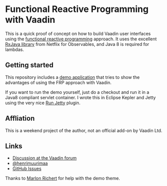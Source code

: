 # Functional Reactive Programming with Vaadin

This is a quick proof of concept on how to build Vaadin user interfaces using the [functional reactive programming](http://stackoverflow.com/a/1030631/283077) approach. It uses the excellent [RxJava library](https://github.com/Netflix/RxJava) from Netflix for Observables, and Java 8 is required for lambdas.

## Getting started

This repository includes a [demo application](https://github.com/hezamu/RxVaadin/tree/master/src/org/vaadin/hezamu/rx/demo) that tries to show the advantages of using the FRP approach with Vaadin.

If you want to run the demo yourself, just do a checkout and run it in a Java8 compliant servlet container. I wrote this in Eclipse Kepler and Jetty using the very nice [Run Jetty](http://code.google.com/p/run-jetty-run) plugin.

## Affliation

This is a weekend project of the author, not an official add-on by Vaadin Ltd.

## Links

- [Discussion at the Vaadin forum](https://vaadin.com/forum#!/thread/4776077/4776076)
- [@henrimuurimaa](http://twitter.com/henrimuurimaa)
- [GitHub Issues](https://github.com/hezamu/RxVaadin/issues)

Thanks to [Marlon Richert](http://vaadin.com/marlon) for help with the demo theme.